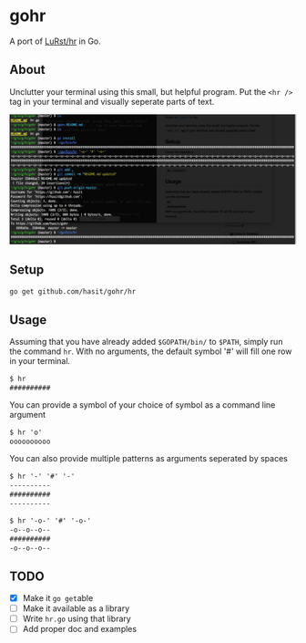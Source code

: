 # gohr
A port of [LuRst/hr](https://github.com/LuRsT/hr) in Go.

## About
Unclutter your terminal using this small, but helpful program. Put the `<hr />` tag in your terminal and visually seperate parts of text.

![hr.go](assests/gohr.png)

## Setup
	go get github.com/hasit/gohr/hr

## Usage
Assuming that you have already added `$GOPATH/bin/` to `$PATH`, simply run the command `hr`. With no arguments, the default symbol '#' will fill one row in your terminal.

```
$ hr
##########
```

You can provide a symbol of your choice of symbol as a command line argument

```
$ hr 'o'
oooooooooo
```

You can also provide multiple patterns as arguments seperated by spaces

```
$ hr '-' '#' '-'
----------
##########
----------
```
```
$ hr '-o-' '#' '-o-'
-o--o--o--
##########
-o--o--o--
```

## TODO
- [x] Make it `go get`able
- [ ] Make it available as a library
- [ ] Write `hr.go` using that library 
- [ ] Add proper doc and examples

